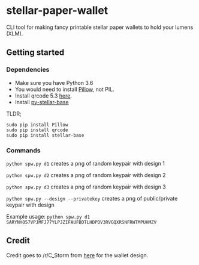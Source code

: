 # stellar-paper-wallet
CLI tool for making fancy printable stellar paper wallets to hold your lumens (XLM).

## Getting started

### Dependencies
- Make sure you have Python 3.6
- You would need to install [Pillow](http://pillow.readthedocs.io/en/3.0.x/installation.html), not PIL.
- Install qrcode 5.3 [here](https://pypi.python.org/pypi/qrcode).
- Install [py-stellar-base](https://github.com/StellarCN/py-stellar-base)

TLDR;
```
sudo pip install Pillow
sudo pip install qrcode
sudo pip install stellar-base
```

### Commands
`python spw.py d1` creates a png of random keypair with design 1

`python spw.py d2` creates a png of random keypair with design 2

`python spw.py d3` creates a png of random keypair with design 3

`python spw.py --design --privatekey` creates a png of public/private keypair with design

Example usage: `python spw.py d1 SARYNYO57VPJMFJ77YLPJZIFAUFBDTLHDPDV3RVGQXRSNFRWTMPUHMZV`

## Credit

Credit goes to /r/C_Storm from [here](https://www.reddit.com/r/Stellar/comments/7iw50n/i_designed_some_stellar_gift_cards_you_can_use/) for the wallet design.
